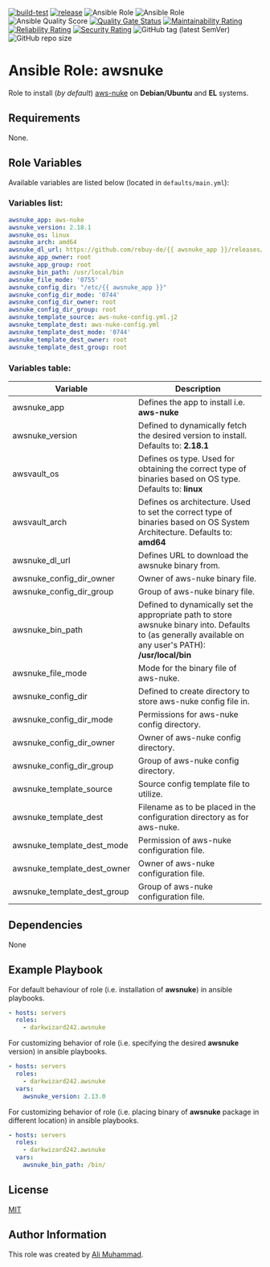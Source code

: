 [![build-test](https://github.com/darkwizard242/ansible-role-awsnuke/workflows/build-and-test/badge.svg?branch=master)](https://github.com/darkwizard242/ansible-role-awsnuke/actions?query=workflow%3Abuild-and-test) [![release](https://github.com/darkwizard242/ansible-role-awsnuke/workflows/release/badge.svg)](https://github.com/darkwizard242/ansible-role-awsnuke/actions?query=workflow%3Arelease) ![Ansible Role](https://img.shields.io/ansible/role/48139?color=dark%20green%20) ![Ansible Role](https://img.shields.io/ansible/role/d/48139?label=role%20downloads) ![Ansible Quality Score](https://img.shields.io/ansible/quality/48139?label=ansible%20quality%20score) [![Quality Gate Status](https://sonarcloud.io/api/project_badges/measure?project=ansible-role-awsnuke&metric=alert_status)](https://sonarcloud.io/dashboard?id=ansible-role-awsnuke) [![Maintainability Rating](https://sonarcloud.io/api/project_badges/measure?project=ansible-role-awsnuke&metric=sqale_rating)](https://sonarcloud.io/dashboard?id=ansible-role-awsnuke) [![Reliability Rating](https://sonarcloud.io/api/project_badges/measure?project=ansible-role-awsnuke&metric=reliability_rating)](https://sonarcloud.io/dashboard?id=ansible-role-awsnuke) [![Security Rating](https://sonarcloud.io/api/project_badges/measure?project=ansible-role-awsnuke&metric=security_rating)](https://sonarcloud.io/dashboard?id=ansible-role-awsnuke) ![GitHub tag (latest SemVer)](https://img.shields.io/github/tag/darkwizard242/ansible-role-awsnuke?label=release) ![GitHub repo size](https://img.shields.io/github/repo-size/darkwizard242/ansible-role-awsnuke?color=orange&style=flat-square)

# Ansible Role: awsnuke

Role to install (_by default_) [aws-nuke](https://github.com/rebuy-de/aws-nuke) on **Debian/Ubuntu** and **EL** systems.

## Requirements

None.

## Role Variables

Available variables are listed below (located in `defaults/main.yml`):

### Variables list:

```yaml
awsnuke_app: aws-nuke
awsnuke_version: 2.18.1
awsnuke_os: linux
awsnuke_arch: amd64
awsnuke_dl_url: https://github.com/rebuy-de/{{ awsnuke_app }}/releases/download/v{{ awsnuke_version }}/{{ awsnuke_app }}-v{{ awsnuke_version }}-{{ awsnuke_os }}-{{ awsnuke_arch }}.tar.gz
awsnuke_app_owner: root
awsnuke_app_group: root
awsnuke_bin_path: /usr/local/bin
awsnuke_file_mode: '0755'
awsnuke_config_dir: "/etc/{{ awsnuke_app }}"
awsnuke_config_dir_mode: '0744'
awsnuke_config_dir_owner: root
awsnuke_config_dir_group: root
awsnuke_template_source: aws-nuke-config.yml.j2
awsnuke_template_dest: aws-nuke-config.yml
awsnuke_template_dest_mode: '0744'
awsnuke_template_dest_owner: root
awsnuke_template_dest_group: root
```

### Variables table:

Variable                    | Description
--------------------------- | ---------------------------------------------------------------------------------------------------------------------------------------------------------
awsnuke_app                 | Defines the app to install i.e. **aws-nuke**
awsnuke_version             | Defined to dynamically fetch the desired version to install. Defaults to: **2.18.1**
awsvault_os                 | Defines os type. Used for obtaining the correct type of binaries based on OS type. Defaults to: **linux**
awsvault_arch               | Defines os architecture. Used to set the correct type of binaries based on OS System Architecture. Defaults to: **amd64**
awsnuke_dl_url              | Defines URL to download the awsnuke binary from.
awsnuke_config_dir_owner    | Owner of aws-nuke binary file.
awsnuke_config_dir_group    | Group of aws-nuke binary file.
awsnuke_bin_path            | Defined to dynamically set the appropriate path to store awsnuke binary into. Defaults to (as generally available on any user's PATH): **/usr/local/bin**
awsnuke_file_mode           | Mode for the binary file of aws-nuke.
awsnuke_config_dir          | Defined to create directory to store aws-nuke config file in.
awsnuke_config_dir_mode     | Permissions for aws-nuke config directory.
awsnuke_config_dir_owner    | Owner of aws-nuke config directory.
awsnuke_config_dir_group    | Group of aws-nuke config directory.
awsnuke_template_source     | Source config template file to utilize.
awsnuke_template_dest       | Filename as to be placed in the configuration directory as for aws-nuke.
awsnuke_template_dest_mode  | Permission of aws-nuke configuration file.
awsnuke_template_dest_owner | Owner of aws-nuke configuration file.
awsnuke_template_dest_group | Group of aws-nuke configuration file.

## Dependencies

None

## Example Playbook

For default behaviour of role (i.e. installation of **awsnuke**) in ansible playbooks.

```yaml
- hosts: servers
  roles:
    - darkwizard242.awsnuke
```

For customizing behavior of role (i.e. specifying the desired **awsnuke** version) in ansible playbooks.

```yaml
- hosts: servers
  roles:
    - darkwizard242.awsnuke
  vars:
    awsnuke_version: 2.13.0
```

For customizing behavior of role (i.e. placing binary of **awsnuke** package in different location) in ansible playbooks.

```yaml
- hosts: servers
  roles:
    - darkwizard242.awsnuke
  vars:
    awsnuke_bin_path: /bin/
```

## License

[MIT](https://github.com/darkwizard242/ansible-role-awsnuke/blob/master/LICENSE)

## Author Information

This role was created by [Ali Muhammad](https://www.linkedin.com/in/ali-muhammad-759791130/).
